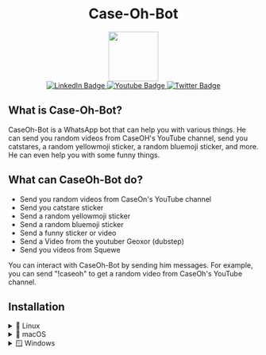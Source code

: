<div id="header" align="center">
  <h1>Case-Oh-Bot</h1>
</div>

<div id="header" align="center">
  <img src="https://yt3.googleusercontent.com/yMgikI6obExifai9mch7ut8T68u97svQa8AWNimkxDLLy35mTRIgwOTWqS7oL41DikmqYbte=s160-c-k-c0x00ffffff-no-rj" width="100"/>
</div>
<div id="badges" align="center">
  <a href="https://twitch.tv/jaen_gaming">
    <img src="https://img.shields.io/badge/Twitch-purple?style=for-the-badge&logo=twitch&logoColor=white" alt="LinkedIn Badge"/>
  </a>
  <a href="https://www.youtube.com/@Jaen_Gaming69420?sub-confirmation=1">
    <img src="https://img.shields.io/badge/YouTube-red?style=for-the-badge&logo=youtube&logoColor=white" alt="Youtube Badge"/>
  </a>
  <a href="https://x.com/jans_1910">
    <img src="https://img.shields.io/badge/Twitter-black?style=for-the-badge&logo=x&logoColor=white" alt="Twitter Badge"/>
  </a>
</div>

## What is Case-Oh-Bot?

CaseOh-Bot is a WhatsApp bot that can help you with various things. He can send you random videos from CaseOH's YouTube channel, send you catstares, a random yellowmoji sticker, a random bluemoji sticker, and more. He can even help you with some funny things.

## What can CaseOh-Bot do?

- Send you random videos from CaseOn's YouTube channel
- Send you catstare sticker
- Send a random yellowmoji sticker
- Send a random bluemoji sticker
- Send a funny sticker or video
- Send a Video from the youtuber Geoxor (dubstep)
- Send you videos from Squewe

You can interact with CaseOh-Bot by sending him messages. For example, you can send "!caseoh" to get a random video from CaseOh's YouTube channel.

## Installation

<details>
<summary>🐧 Linux</summary>
<br>
Before you start: you need a Chromium based browser (Google Chrome recommended) installed.

If you are on a no-gui or light system, make sure these dependency packages are installed:
```
gconf-service libgbm-dev libasound2 libatk1.0-0 libc6 libcairo2 libcups2 libdbus-1-3 libexpat1 libfontconfig1 libgcc1 libgconf-2-4 libgdk-pixbuf2.0-0 libglib2.0-0 libgtk-3-0 libnspr4 libpango-1.0-0 libpangocairo-1.0-0 libstdc++6 libx11-6 libx11-xcb1 libxcb1 libxcomposite1 libxcursor1 libxdamage1 libxext6 libxfixes3 libxi6 libxrandr2 libxrender1 libxss1 libxtst6 ca-certificates fonts-liberation libappindicator1 libnss3 lsb-release xdg-utils wget git
```
You can use whatever package manager your distro comes with.
You will also need Node.js LTS. You can use `nvm` for that, which has a install script:
```bash
curl -o- https://raw.githubusercontent.com/nvm-sh/nvm/v0.39.1/install.sh | bash
```
### 2. Getting source code
Now you need the source code. You can either download this repo as a ZIP file or use git clone (recommended):
```bash
git clone https://github.com/Janblocks1910/Case-Oh-Bot.git
```
### 3. Installing dependencies
Inside the project folder run:
```bash
npm i
```
### 4. Preparing keys and environment settings
Using Google Cloud Console, create a YouTube API key. How that works won't be mentioned here.
> **NOTE**
>
> Because every distro and package manager is different, run `whereis google-chrome` to find your Chrome installation path. On Debian/Ubuntu it should be `/usr/bin/google-chrome-stable`
Then create a `.env` file with following:
```
YOUTUBE_API_KEY="youryoutubeapikeyhere"
CHROME_PATH="/usr/bin/google-chrome-stable"
```
### 4. Run
Now CaseOh Bot is ready to start! Simply run:
```bash
node .
```
Scan the QR code in your terminal with a WhatsApp profile that should act as CaseOh Bot.
If you get sandbox related errors, this is sadly something Linux users have to deal with. If this is running on your host machine, your'e on your own to fix it.
If you cannot fix it and are comfortable running without the sandbox, you can add `DISABLE_SANDBOX="true"` to your `.env`, this works well for making it work in a Docker container for example.
</details>

<details>
<summary>🍎 macOS</summary>
<br>
Before you start: you need <a href="https://brew.sh">homebrew</a> and a Chromium based browser (Google Chrome recommended) installed.

Now you can easily install Node.js and Git using Terminal:
```bash
brew install node git
```
### 2. Getting source code
Now you need the source code. You can either download this repo as a ZIP file or use git clone (recommended):
```bash
git clone https://github.com/Janblocks1910/Case-Oh-Bot.git
```
### 3. Installing dependencies
Inside the project folder run:
```bash
npm i
```
### 4. Preparing keys and environment settings
Using Google Cloud Console, create a YouTube API key. How that works won't be mentioned here.
Then create a `.env` file with following:
```
YOUTUBE_API_KEY="youryoutubeapikeyhere"
CHROME_PATH="/Applications/Google Chrome.app/Contents/MacOS/Google Chrome"
```
### 4. Run
Now CaseOh Bot is ready to start! Simply run:
```bash
node .
```
Scan the QR code in your terminal with a WhatsApp profile that should act as CaseOh Bot.
</details>

<details>
<summary>🪟 Windows</summary>
<br>
Before you start: you need Node.js (LTS recommended but latest also works), and Git.

On Windows 10/11, you can use `winget` to install Node.js LTS:

```bash
winget install OpenJS.NodeJS.LTS
```
Same thing with Git:
```bash
winget install Git.Git
```
Or if you are on older Windows versions or don't want to use `winget`, get Node.js from <a href="https://nodejs.org/en">here</a>.
### 2. Getting source code
Now you need the source code. You can either download this repo as a ZIP file or use git clone (recommended):
```bash
git clone https://github.com/Janblocks1910/Case-Oh-Bot.git
```
### 3. Installing dependencies
Inside the project folder run:
```bash
npm i
```
### 4. Preparing keys and environment settings
Using Google Cloud Console, create a YouTube API key. How that works won't be mentioned here.

> **NOTE**
>
> If you got rid of Microsoft Edge or it wasn't installed for you, you need to get a Chromium based browser (perferrably Google Chrome), and use it's path instead of the Microsoft Edge path in `.env`!
Then create a `.env` file with following:
```
YOUTUBE_API_KEY="youryoutubeapikeyhere"
CHROME_PATH="C:\Program Files (x86)\Microsoft\Edge\Application\msedge.exe"
```
### 4. Run
Now CaseOh Bot is ready to start! Simply run:
```bash
node .
```
Scan the QR code in your terminal with a WhatsApp profile that should act as CaseOh Bot.
</details>
